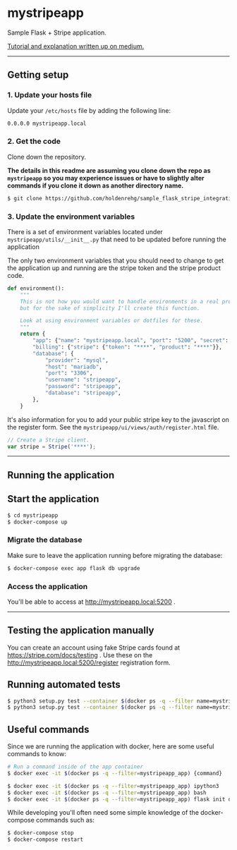 # mystripeapp

Sample Flask + Stripe application.

[Tutorial and explanation written up on medium.](https://medium.com/@reedrehg/a-flask-stripe-saas-template-cab289c11316)

---

## Getting setup

### 1. Update your hosts file

Update your `/etc/hosts` file by adding the following line:

```sh
0.0.0.0 mystripeapp.local
```

### 2. Get the code

Clone down the repository.

**The details in this readme are assuming you clone down the repo as `mystripeapp` so you may experience issues or have to slightly alter commands if you clone it down as another directory name.**

```sh
$ git clone https://github.com/holdenrehg/sample_flask_stripe_integration mystripeapp
```

### 3. Update the environment variables

There is a set of environment variables located under `mystripeapp/utils/__init__.py` that need to be updated before running the application

The only two environment variables that you should need to change to get the application up and running are the stripe token and the stripe product code.

```python
def environment():
    """
    This is not how you would want to handle environments in a real project,
    but for the sake of simplicity I'll create this function.

    Look at using environment variables or dotfiles for these.
    """
    return {
        "app": {"name": "mystripeapp.local", "port": "5200", "secret": "my_super_secret_key"},
        "billing": {"stripe": {"token": "****", "product": "****"}},
        "database": {
            "provider": "mysql",
            "host": "mariadb",
            "port": "3306",
            "username": "stripeapp",
            "password": "stripeapp",
            "database": "stripeapp",
        },
    }
```

It's also information for you to add your public stripe key to the javascript on the register form. See the `mystripeapp/ui/views/auth/register.html` file.

```javascript
// Create a Stripe client.
var stripe = Stripe('****');
```

---

## Running the application

## Start the application

```sh
$ cd mystripeapp
$ docker-compose up
```

### Migrate the database

Make sure to leave the application running before migrating the database:

```sh
$ docker-compose exec app flask db upgrade
```

### Access the application

You'll be able to access at http://mystripeapp.local:5200 .

---

## Testing the application manually

You can create an account using fake Stripe cards found at https://stripe.com/docs/testing . Use these on the http://mystripeapp.local:5200/register registration form.

## Running automated tests

```sh
$ python3 setup.py test --container $(docker ps -q --filter name=mystripeapp_app)
$ python3 setup.py test --container $(docker ps -q --filter name=mystripeapp_app) --no-coverage
```

## Useful commands

Since we are running the application with docker, here are some useful commands to know:

```sh
# Run a command inside of the app container
$ docker exec -it $(docker ps -q --filter=mystripeapp_app) {command}

$ docker exec -it $(docker ps -q --filter=mystripeapp_app) ipython3
$ docker exec -it $(docker ps -q --filter=mystripeapp_app) bash
$ docker exec -it $(docker ps -q --filter=mystripeapp_app) flask init db
```

While developing you'll often need some simple knowledge of the docker-compose commands such as:

```sh
$ docker-compose stop
$ docker-compose restart
```
